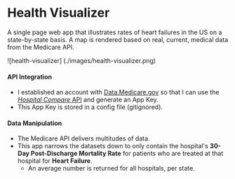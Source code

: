 # Health Visualizer
A single page web app that illustrates rates of heart failures in the US on a state-by-state basis. A map is rendered based on real, current, medical data from the Medicare API.

![health-visualizer] (./images/health-visualizer.png)

#### API Integration
- I established an account with [Data.Medicare.gov](https://data.medicare.gov/login) so that I can use the [*Hospital Compare* API](https://dev.socrata.com/foundry/data.medicare.gov/ukfj-tt6v) and generate an App Key.
- This App Key is stored in a config file (gitignored).

#### Data Manipulation
- The Medicare API delivers multitudes of data.
- This app narrows the datasets down to only contain the hospital's **30-Day Post-Discharge Mortality Rate** for patients who are treated at that hospital for **Heart Failure**.
  - An average number is returned for all hospitals, per state.